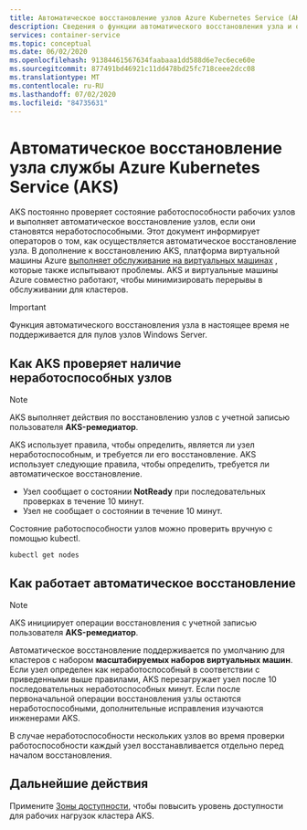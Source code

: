 ```yaml
---
title: Автоматическое восстановление узлов Azure Kubernetes Service (AKS)
description: Сведения о функции автоматического восстановления узла и о том, как AKS устраняет неисправные рабочие узлы.
services: container-service
ms.topic: conceptual
ms.date: 06/02/2020
ms.openlocfilehash: 91384461567634faabaaa1dd588d6e7ec6ece60e
ms.sourcegitcommit: 877491bd46921c11dd478bd25fc718ceee2dcc08
ms.translationtype: MT
ms.contentlocale: ru-RU
ms.lasthandoff: 07/02/2020
ms.locfileid: "84735631"
---
```

# <a name="azure-kubernetes-service-aks-node-auto-repair"></a>Автоматическое восстановление узла службы Azure Kubernetes Service (AKS)

AKS постоянно проверяет состояние работоспособности рабочих узлов и выполняет автоматическое восстановление узлов, если они становятся неработоспособными. Этот документ информирует операторов о том, как осуществляется автоматическое восстановление узла. В дополнение к восстановлению AKS, платформа виртуальной машины Azure [выполняет обслуживание на виртуальных машинах][vm-updates] , которые также испытывают проблемы. AKS и виртуальные машины Azure совместно работают, чтобы минимизировать перерывы в обслуживании для кластеров.

> [!Important]
> Функция автоматического восстановления узла в настоящее время не поддерживается для пулов узлов Windows Server.

## <a name="how-aks-checks-for-unhealthy-nodes"></a>Как AKS проверяет наличие неработоспособных узлов

> [!Note]
> AKS выполняет действия по восстановлению узлов с учетной записью пользователя **AKS-ремедиатор**.

AKS использует правила, чтобы определить, является ли узел неработоспособным, и требуется ли его восстановление. AKS использует следующие правила, чтобы определить, требуется ли автоматическое восстановление.

* Узел сообщает о состоянии **NotReady** при последовательных проверках в течение 10 минут.
* Узел не сообщает о состоянии в течение 10 минут.

Состояние работоспособности узлов можно проверить вручную с помощью kubectl. 

```
kubectl get nodes
```

## <a name="how-automatic-repair-works"></a>Как работает автоматическое восстановление

> [!Note]
> AKS инициирует операции восстановления с учетной записью пользователя **AKS-ремедиатор**.

Автоматическое восстановление поддерживается по умолчанию для кластеров с набором **масштабируемых наборов виртуальных машин**. Если узел определен как неработоспособный в соответствии с приведенными выше правилами, AKS перезагружает узел после 10 последовательных неработоспособных минут. Если после первоначальной операции восстановления узлы остаются неработоспособными, дополнительные исправления изучаются инженерами AKS.
  
В случае неработоспособности нескольких узлов во время проверки работоспособности каждый узел восстанавливается отдельно перед началом восстановления.

## <a name="next-steps"></a>Дальнейшие действия

Примените [Зоны доступности][availability-zones], чтобы повысить уровень доступности для рабочих нагрузок кластера AKS.

<!-- LINKS - External -->

<!-- LINKS - Internal -->
[availability-zones]: ./availability-zones.md
[vm-updates]: ../virtual-machines/maintenance-and-updates.md
